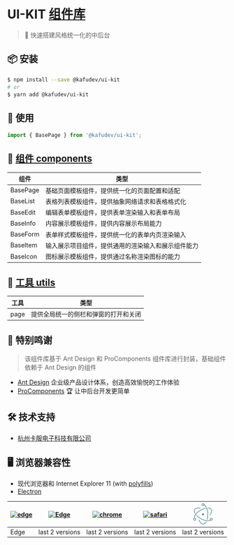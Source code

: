 # UI-KIT [组件库](https://kafudev.github.io/ui-kit)

> 🚀 快速搭建风格统一化的中后台

## 📦 安装

```bash
$ npm install --save @kafudev/ui-kit
# or
$ yarn add @kafudev/ui-kit
```

## 🔨 使用

```ts
import { BasePage } from '@kafudev/ui-kit';
```

## 🎉 [组件 components](/components)

| 组件     | 类型                                               |
| -------- | -------------------------------------------------- |
| BasePage | 基础页面模板组件，提供统一化的页面配置和适配       |
| BaseList | 表格列表模板组件，提供抽象网络请求和表格格式化     |
| BaseEdit | 编辑表单模板组件，提供表单渲染输入和表单布局       |
| BaseInfo | 内容展示模板组件，提供内容展示布局能力             |
| BaseForm | 表单样式模板组件，提供统一化的表单内页渲染输入     |
| BaseItem | 输入展示项目组件，提供通用的渲染输入和展示组件能力 |
| BaseIcon | 图标展示模板组件，提供通过名称渲染图标的能力       |

## 🎉 [工具 utils](/utils)

| 工具 | 类型                                 |
| ---- | ------------------------------------ |
| page | 提供全局统一的侧栏和弹窗的打开和关闭 |

## 👏 特别鸣谢

> 该组件库基于 Ant Design 和 ProComponents 组件库进行封装，基础组件依赖于 Ant Design 的组件

- [Ant Design](https://ant.design/) 企业级产品设计体系，创造高效愉悦的工作体验
- [ProComponents](https://procomponents.ant.design/) 🏆 让中后台开发更简单

## 🛠️ 技术支持

- [杭州卡服电子科技有限公司](https://www.kafukeji.com/)

## 🖥 浏览器兼容性

- 现代浏览器和 Internet Explorer 11 (with [polyfills](https://stackoverflow.com/questions/57020976/polyfills-in-2019-for-ie11))
- [Electron](https://www.electronjs.org/)

| [![edge](https://raw.githubusercontent.com/alrra/browser-logos/master/src/edge/edge_48x48.png)](http://godban.github.io/browsers-support-badges/) | [![Edge](https://raw.githubusercontent.com/alrra/browser-logos/master/src/firefox/firefox_48x48.png)](http://godban.github.io/browsers-support-badges/) | [![chrome](https://raw.githubusercontent.com/alrra/browser-logos/master/src/chrome/chrome_48x48.png)](http://godban.github.io/browsers-support-badges/) | [![safari](https://raw.githubusercontent.com/alrra/browser-logos/master/src/safari/safari_48x48.png)](http://godban.github.io/browsers-support-badges/) | [![electron_48x48](https://raw.githubusercontent.com/alrra/browser-logos/master/src/electron/electron_48x48.png)](http://godban.github.io/browsers-support-badges/) |
| --- | --- | --- | --- | --- |
| Edge | last 2 versions | last 2 versions | last 2 versions | last 2 versions |
